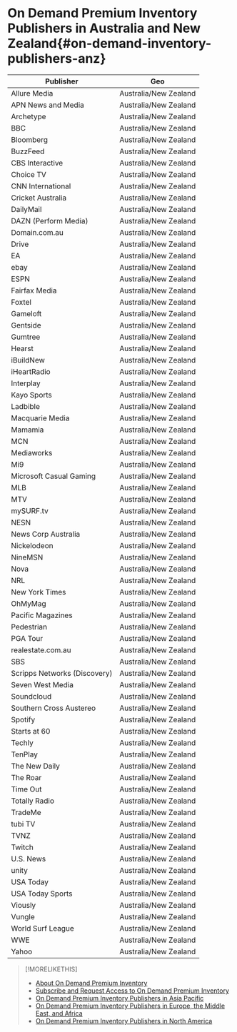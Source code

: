 # On Demand Premium Inventory Publishers in Australia and New Zealand{#on-demand-inventory-publishers-anz}

<!-- get from Amanda Cabrera <acabrera@adobe.com> -->

| Publisher                    | Geo          |
|------------------------------|--------------|
| Allure Media                 | Australia/New Zealand |
| APN News and Media           | Australia/New Zealand |
| Archetype                    | Australia/New Zealand |
| BBC                          | Australia/New Zealand |
| Bloomberg                    | Australia/New Zealand |
| BuzzFeed                     | Australia/New Zealand |
| CBS Interactive              | Australia/New Zealand |
| Choice TV                    | Australia/New Zealand |
| CNN International            | Australia/New Zealand |
| Cricket Australia            | Australia/New Zealand |
| DailyMail                    | Australia/New Zealand |
| DAZN (Perform Media)         | Australia/New Zealand |
| Domain.com.au                | Australia/New Zealand |
| Drive                        | Australia/New Zealand |
| EA                           | Australia/New Zealand |
| ebay                         | Australia/New Zealand |
| ESPN                         | Australia/New Zealand |
| Fairfax Media                | Australia/New Zealand |
| Foxtel                       | Australia/New Zealand |
| Gameloft                     | Australia/New Zealand |
| Gentside                     | Australia/New Zealand |
| Gumtree                      | Australia/New Zealand |
| Hearst                       | Australia/New Zealand |
| iBuildNew                    | Australia/New Zealand |
| iHeartRadio                  | Australia/New Zealand |
| Interplay                    | Australia/New Zealand |
| Kayo Sports                  | Australia/New Zealand |
| Ladbible                     | Australia/New Zealand |
| Macquarie Media              | Australia/New Zealand |
| Mamamia                      | Australia/New Zealand |
| MCN                          | Australia/New Zealand |
| Mediaworks                   | Australia/New Zealand |
| Mi9                          | Australia/New Zealand |
| Microsoft Casual Gaming      | Australia/New Zealand |
| MLB                          | Australia/New Zealand |
| MTV                          | Australia/New Zealand |
| mySURF.tv                    | Australia/New Zealand |
| NESN                         | Australia/New Zealand |
| News Corp Australia          | Australia/New Zealand |
| Nickelodeon                  | Australia/New Zealand |
| NineMSN                      | Australia/New Zealand |
| Nova                         | Australia/New Zealand |
| NRL                          | Australia/New Zealand |
| New York Times               | Australia/New Zealand |
| OhMyMag                      | Australia/New Zealand |
| Pacific Magazines            | Australia/New Zealand |
| Pedestrian                   | Australia/New Zealand |
| PGA Tour                     | Australia/New Zealand |
| realestate.com.au            | Australia/New Zealand |
| SBS                          | Australia/New Zealand |
| Scripps Networks (Discovery) | Australia/New Zealand |
| Seven West Media             | Australia/New Zealand |
| Soundcloud                   | Australia/New Zealand |
| Southern Cross Austereo      | Australia/New Zealand |
| Spotify                      | Australia/New Zealand |
| Starts at 60                 | Australia/New Zealand |
| Techly                       | Australia/New Zealand |
| TenPlay                      | Australia/New Zealand |
| The New Daily                | Australia/New Zealand |
| The Roar                     | Australia/New Zealand |
| Time Out                     | Australia/New Zealand |
| Totally Radio                | Australia/New Zealand |
| TradeMe                      | Australia/New Zealand |
| tubi TV                      | Australia/New Zealand |
| TVNZ                         | Australia/New Zealand |
| Twitch                       | Australia/New Zealand |
| U.S. News                    | Australia/New Zealand |
| unity                        | Australia/New Zealand |
| USA Today                    | Australia/New Zealand |
| USA Today Sports             | Australia/New Zealand |
| Viously                      | Australia/New Zealand |
| Vungle                       | Australia/New Zealand |
| World Surf League            | Australia/New Zealand |
| WWE                          | Australia/New Zealand |
| Yahoo                        | Australia/New Zealand |

>[!MORELIKETHIS]
>
>* [About On Demand Premium Inventory](on-demand-inventory)
>* [Subscribe and Request Access to On Demand Premium Inventory](on-demand-inventory-subscribe.md)
>* [On Demand Premium Inventory Publishers in Asia Pacific](on-demand-inventory-publishers-apac.md)
>* [On Demand Premium Inventory Publishers in Europe, the Middle East, and Africa](on-demand-inventory-publishers-emea.md)
>* [On Demand Premium Inventory Publishers in North America](on-demand-inventory-publishers-na.md)
